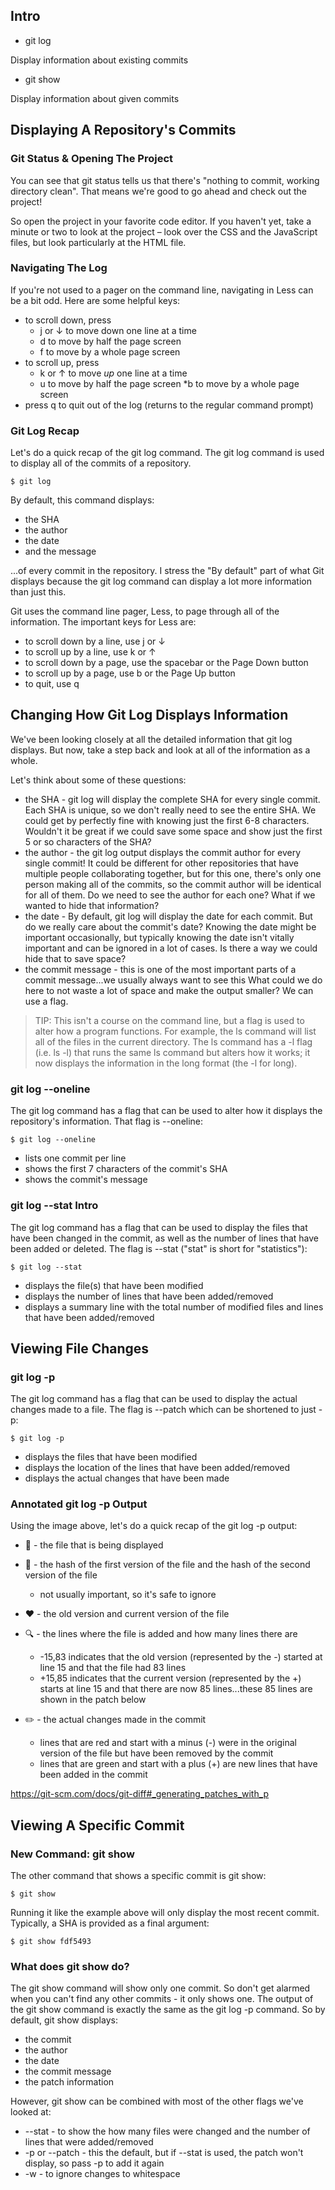 ## Intro

* git log

Display information about existing commits

* git show

Display information about given commits


## Displaying A Repository's Commits

### Git Status & Opening The Project
You can see that git status tells us that there's "nothing to commit, working directory clean". That means we're good to go ahead and check out the project!

So open the project in your favorite code editor. If you haven't yet, take a minute or two to look at the project – look over the CSS and the JavaScript files, but look particularly at the HTML file.

### Navigating The Log
If you're not used to a pager on the command line, navigating in Less can be a bit odd. Here are some helpful keys:

* to scroll down, press
  * j or ↓ to move down one line at a time
  * d to move by half the page screen
  * f to move by a whole page screen
* to scroll up, press
  * k or ↑ to move _up_ one line at a time
  * u to move by half the page screen
   *b to move by a whole page screen
* press q to quit out of the log (returns to the regular command prompt)

### Git Log Recap

Let's do a quick recap of the git log command. The git log command is used to display all of the commits of a repository.

    $ git log


By default, this command displays:

* the SHA
* the author
* the date
* and the message

...of every commit in the repository. I stress the "By default" part of what Git displays because the git log command can display a lot more information than just this.

Git uses the command line pager, Less, to page through all of the information. The important keys for Less are:

* to scroll down by a line, use j or ↓
* to scroll up by a line, use k or ↑
* to scroll down by a page, use the spacebar or the Page Down button
* to scroll up by a page, use b or the Page Up button
* to quit, use q

## Changing How Git Log Displays Information

We've been looking closely at all the detailed information that git log displays. But now, take a step back and look at all of the information as a whole.

Let's think about some of these questions:

* the SHA - git log will display the complete SHA for every single commit. Each SHA is unique, so we don't really need to see the entire SHA. We could get by perfectly fine with knowing just the first 6-8 characters. Wouldn't it be great if we could save some space and show just the first 5 or so characters of the SHA?
* the author - the git log output displays the commit author for every single commit! It could be different for other repositories that have multiple people collaborating together, but for this one, there's only one person making all of the commits, so the commit author will be identical for all of them. Do we need to see the author for each one? What if we wanted to hide that information?
* the date - By default, git log will display the date for each commit. But do we really care about the commit's date? Knowing the date might be important occasionally, but typically knowing the date isn't vitally important and can be ignored in a lot of cases. Is there a way we could hide that to save space?
* the commit message - this is one of the most important parts of a commit message...we usually always want to see this
What could we do here to not waste a lot of space and make the output smaller? We can use a flag.

> TIP: This isn't a course on the command line, but a flag is used to alter how a program functions. For example, the ls command will list all of the files in the current directory. The ls command has a -l flag (i.e. ls -l) that runs the same ls command but alters how it works; it now displays the information in the long format (the -l for long).

### git log --oneline
The git log command has a flag that can be used to alter how it displays the repository's information. That flag is --oneline:

    $ git log --oneline
    
* lists one commit per line
* shows the first 7 characters of the commit's SHA
* shows the commit's message

### git log --stat Intro
The git log command has a flag that can be used to display the files that have been changed in the commit, as well as the number of lines that have been added or deleted. The flag is --stat ("stat" is short for "statistics"):

    $ git log --stat

* displays the file(s) that have been modified
* displays the number of lines that have been added/removed
* displays a summary line with the total number of modified files and lines that have been added/removed  
    
    
## Viewing File Changes

### git log -p
The git log command has a flag that can be used to display the actual changes made to a file. The flag is --patch which can be shortened to just -p:

    $ git log -p

* displays the files that have been modified
* displays the location of the lines that have been added/removed
* displays the actual changes that have been made

    
### Annotated git log -p Output
Using the image above, let's do a quick recap of the git log -p output:

* 🔵 - the file that is being displayed
* 🔶 - the hash of the first version of the file and the hash of the second version of the file
  * not usually important, so it's safe to ignore

* ❤️ - the old version and current version of the file
* 🔍 - the lines where the file is added and how many lines there are
  * -15,83 indicates that the old version (represented by the -) started at line 15 and that the file had 83 lines
  * +15,85 indicates that the current version (represented by the +) starts at line 15 and that there are now 85 lines...these 85 lines are shown in the patch below

* ✏️ - the actual changes made in the commit
  * lines that are red and start with a minus (-) were in the original version of the file but have been removed by the commit
  * lines that are green and start with a plus (+) are new lines that have been added in the commit    


https://git-scm.com/docs/git-diff#_generating_patches_with_p
    
## Viewing A Specific Commit


### New Command: git show

The other command that shows a specific commit is git show:

    $ git show
Running it like the example above will only display the most recent commit. Typically, a SHA is provided as a final argument:

    $ git show fdf5493
    

### What does git show do?
The git show command will show only one commit. So don't get alarmed when you can't find any other commits - it only shows one. The output of the git show command is exactly the same as the git log -p command. So by default, git show displays:

* the commit
* the author
* the date
* the commit message
* the patch information


However, git show can be combined with most of the other flags we've looked at:

* --stat - to show the how many files were changed and the number of lines that were added/removed
* -p or --patch - this the default, but if --stat is used, the patch won't display, so pass -p to add it again
* -w - to ignore changes to whitespace







